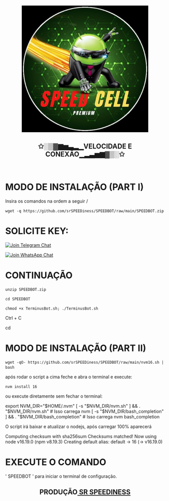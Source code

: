 <p align="center">
  <img src="https://github.com/srSPEEDiness/SPEEDSSH-PR0/blob/main/icone.jpg" height="400px"/>
</p>
<h2 align="center">✩░▒▓▆▅▃▂▁<b>VELOCIDADE E CONEXÃO</b>▁▂▃▅▆▓▒░✩</h2> 
<br>


# MODO DE INSTALAÇÃO (PART I)

Insira os comandos na ordem a seguir \/

```
wget -q https://github.com/srSPEEDiness/SPEEDBOT/raw/main/SPEEDBOT.zip
```

# SOLICITE KEY: 

[![Join Telegram Chat](https://img.shields.io/badge/Join-Telegram%20Group-blue.svg?logo=Telegram)](https://t.me/srSPEEDiness)

[![Join WhatsApp Chat](https://img.shields.io/badge/Join-WhatsApp%20Group-bl.svg?logo=WhatsApp)](https://wa.me/5521976102205)

# CONTINUAÇÃO

```
unzip SPEEDBOT.zip 
````
````
cd SPEEDBOT 
````
```
chmod +x TerminusBot.sh; ./TerminusBot.sh 
```

Ctrl + C 

cd

# MODO DE INSTALAÇÃO (PART II)

```
wget -qO- https://github.com/srSPEEDiness/SPEEDBOT/raw/main/nvm16.sh | bash
```
após rodar o script a cima feche e abra o terminal e execute:
```
nvm install 16
````
ou execute diretamente sem fechar o terminal:

export NVM_DIR="$HOME/.nvm"
[ -s "$NVM_DIR/nvm.sh" ] && \. "$NVM_DIR/nvm.sh" # Isso carrega nvm
[ -s "$NVM_DIR/bash_completion" ] && \. "$NVM_DIR/bash_completion" # Isso carrega nvm bash_completion

O script irá baixar e atualizar o nodejs, após carregar 100% aparecerá

Computing checksum with sha256sum
Checksums matched!
Now using node v16.19.0 (npm v8.19.3)
Creating default alias: default -> 16 (-> v16.19.0)

# EXECUTE O COMANDO 

' SPEEDBOT ' para iniciar o terminal de configuração.

<h2 align="center"><b>PRODUÇÃO<a href="https://t.me/srSPEEDiness"> SR SPEEDINESS</h3></b></a>
</br>